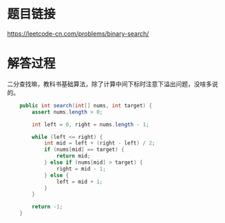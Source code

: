 # 题目链接
https://leetcode-cn.com/problems/binary-search/

# 解答过程
二分查找嘛，教科书基础算法，除了计算中间下标时注意下溢出问题，没啥多说的。

```java
	public int search(int[] nums, int target) {
		assert nums.length > 0;

		int left = 0, right = nums.length - 1;

		while (left <= right) {
			int mid = left + (right - left) / 2;
			if (nums[mid] == target) {
				return mid;
			} else if (nums[mid] > target) {
				right = mid - 1;
			} else {
				left = mid + 1;
			}
		}

		return -1;
	}
```